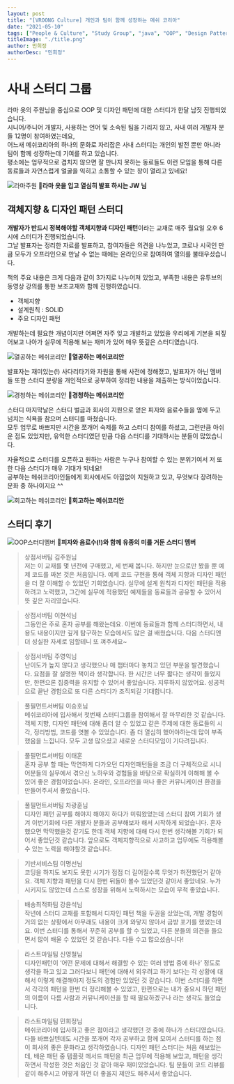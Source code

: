 ```yaml
---
layout: post
title: "[VROONG Culture] 개인과 팀이 함께 성장하는 메쉬 코리아"
date: "2021-05-10"
tags: ["People & Culture", "Study Group", "java", "OOP", "Design Pattern"]
titleImage: "./title.png"
author: 민희정
authorDesc: "민희정"
---
```


# 사내 스터디 그룹

라마 옷의 주원님을 중심으로 OOP 및 디자인 패턴에 대한 스터디가 한달 남짓 진행되었습니다.
<br>시니어/주니어 개발자, 사용하는 언어 및 소속된 팀을 가리지 않고, 사내 여러 개발자 분들 12명이 참여하였는데요,
<br>어느새 메쉬코리아의 하나의 문화로 자리잡은 사내 스터디는 개인의 발전 뿐만 아니라 팀이 함께 성장하는데 기여를 하고 있습니다.
<br>평소에는 업무적으로 겹치지 않으면 잘 만나지 못하는 동료들도 이런 모임을 통해 다른 동료들과 자연스럽게 얼굴을 익히고 소통할 수 있는 창이 열리고 있네요!

![라마주원](./juwon.jpg)
📌**라마 옷을 입고 열심히 발표 하시는 JW 님**


## 객체지향 & 디자인 패턴 스터디

**개발자가 반드시 정복해야할 객체지향과 디자인 패턴**이라는 교재로 매주 월요일 오후 6시에 스터디가 진행되었습니다.
<br>그날 발표자는 정리한 자료를 발표하고, 참여자들은 의견을 나누었고, 코로나 시국인 만큼 모두가 오프라인으로 만날 수 없는 때에는 온라인으로 참여하여 열의를 불태우셨습니다.

책의 주요 내용은 크게 다음과 같이 3가지로 나누어져 있었고, 부족한 내용은 유투브의 동영상 강의를 통한 보조교재와 함께 진행하였습니다.

  - 객체지향
  - 설계원칙 : SOLID
  - 주요 디자인 패턴

개발하는데 필요한 개념이지만 어쩌면 자주 잊고 개발하고 있었을 우리에게 기본을 되짚어보고 나아가 실무에 적용해 보는 재미가 있어 매우 뜻깊은 스터디였습니다.

![열공하는 메쉬코리안](./study.jpg)
📌**열공하는 메쉬코리안**

발표자는 재미있는(!) 사다리타기와 자원을 통해 사전에 정해졌고, 발표자가 아닌 멤버들 또한 스터디 분량을 개인적으로 공부하여 정리한 내용을 제출하는 방식이었습니다.

![경청하는 메쉬코리안](./group3.jpg)
📌**경청하는 메쉬코리안**

스터디 마지막날은 스터디 벌금과 회사의 지원으로 얻은 피자와 음료수들을 옆에 두고 넘치는 식욕을 참으며 스터디를 마쳤습니다.
<br>모두 업무로 바쁘지만 시간을 쪼개어 숙제를 하고 스터디 참여를 하셨고, 그런만큼 아쉬운 점도 있었지만, 유익한 스터디였던 만큼 다음 스터디를 기대하시는 분들이 많았습니다.

자율적으로 스터디를 오픈하고 원하는 사람은 누구나 참여할 수 있는 분위기여서 저 또한 다음 스터디가 매우 기대가 되네요!
<br>공부하는 메쉬코리아인들에게 회사에서도 아낌없이 지원하고 있고, 무엇보다 장려하는 문화 중 하나이지요 ^^


![회고하는 메쉬코리안](./group1.jpg)
📌**회고하는 메쉬코리안**

## 스터디 후기

![OOP스터디멤버](./group2.jpg)
📌**피자와 음료수(!)와 함께 유종의 미를 거둔 스터디 멤버**
>상점서버팀 김주원님
<br>저는 이 교재를 몇 년전에 구매했고, 세 번째 봅니다. 하지만 눈으로만 봤을 뿐 예제 코드를 짜본 것은 처음입니다. 예제 코드 구현을 통해 객체 지향과 디자인 패턴을 더 잘 이해할 수 있었던 기회였습니다. 실무에 설계 원칙과 디자인 패턴을 적용하려고 노력했고, 그간에 실무에 적용했던 예제들을 동료들과 공유할 수 있어서 뜻 깊은 자리였습니다.

>상점서버팀 이현석님
<br>그동안은 주로 혼자 공부를 해왔는데요. 이번에 동료들과 함께 스터디하면서, 내용도 내용이지만 깊게 탐구하는 모습에서도 많은 걸 배웠습니다. 다음 스터디엔 더 성실한 자세로 임할테니 또 껴주세요~

>상점서버팀 주영익님
<br>난이도가 높지 않다고 생각했으나 매 챕터마다 놓치고 있던 부분을 발견했습니다. 요점을 잘 설명한 책이라 생각합니다. 한 시간은 너무 짧다는 생각이 들었지만, 한편으론 집중력을 유지할 수 있어서 좋았습니다. 지루하지 않았어요. 성공적으로 끝난 경험으로 또 다른 스터디가 조직되길 기대합니다.

>풀필먼트서버팀 이승호님
<br>메쉬코리아에 입사해서 첫번째 스터디그룹을 참여해서 잘 마무리한 것 같습니다. 객체 지향, 디자인 패턴에 대해 좀더 알 수 있었고 같은 주제에 대한 동료들의 시각, 정리방법, 코드를 엿볼 수 있었습니다. 좀 더 열심히 했어야하는데 많이 부족했음을 느낍니다. 모두 고생 많으셨고 새로운 스터디모임이 기다려집니다.

>풀필먼트서버팀 이태훈
<br>혼자 공부 할 때는 막연하게 다가오던 디자인패턴들을 조금 더 구체적으로 시니어분들의 실무에서 겪으신 노하우와 경험들을 바탕으로 확실하게 이해해 볼 수 있어 좋은 경험이었습니다. 온라인, 오프라인을 떠나 좋은 커뮤니케이션 환경을 만들어주셔서 좋았습니다.

>풀필먼트서버팀 차광훈님
<br>디자인 패턴 공부를 해야지 해야지 하다가 미뤄왔었는데 스터디 참여 기회가 생겨 이번기회에 다른 개발자 분들과 공부해보자 해서 시작하게 되었습니다. 혼자 했으면 막막했을것 같기도 한데 객체 지향에 대해 다시 한번 생각해볼 기회가 되어서 좋았던것 같습니다. 앞으로도 객체지향적으로 사고하고 업무에도 적용해볼수 있는 노력을 해야할것 같습니다.

>기반서비스팀 이명선님
<br>코딩을 하지도 보지도 못한 시기가 점점 더 길어질수록 무엇가 허전했던거 같아요. 객체 지향과 패턴을 다시 한번 뒤돌아 볼수 있었던것 같아서 좋았네요. 누가 시키지도 않았는데 스스로 성장을 위해서 노력하시는 모습이 무척 좋았습니다.

>배송최적화팀 강윤석님
<br>작년에 스터디 교재를 포함해서 디자인 패턴 책을 두권을 샀었는데, 개발 경험이 거의 없는 상황에서 아무래도 내용이 크게 와닿지 않아서 금방 포기를 했었는데요. 이번 스터디를 통해서 꾸준히 공부를 할 수 있었고, 다른 분들의 의견을 들으면서 많이 배울 수 있었던 것 같습니다. 다들 수고 많으셨습니다!

 >라스트마일팀 신영철님
 <br>디자인패턴이 ‘어떤 문제에 대해서 해결할 수 있는 여러 방법 중에 하나’ 정도로 생각을 하고 있고 그러다보니 패턴에 대해서 외우려고 하기 보다는 각 상황에 대해서 이렇게 해결해야지 정도의 경험만 있었던 것 같습니다. 이번 스터디를 하면서 각각의 패턴을 한번 더 정리해볼 수 있었고, 한편으로는 내가 중요시 하던 패턴의 이름이 다름 사람과 커뮤니케이션을 할 때 필요하겠구나 라는 생각도 들었습니다.

 >라스트마일팀 민희정님
 <br>메쉬코리아에 입사하고 좋은 점이라고 생각했던 것 중에 하나가 스터디였습니다. 다들 바쁘실텐데도 시간을 쪼개어 각자 공부하고 함께 모여서 스터디를 하는 점이 회사의 좋은 문화라고 생각하였습니다. 디자인 패턴 스터디는 처음 해보았는데, 배운 패턴 중 템플릿 메서드 패턴을 최근 업무에 적용해 보았고, 패턴을 생각하면서 작성한 것은 처음인 것 같아 매우 재미있었습니다. 팀 분들이 코드 리뷰를 같이 해주시고 어떻게 하면 더 좋을지 제안도 해주셔서 좋았습니다.

